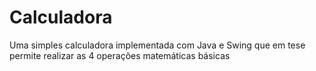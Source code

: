 # Calculadora

Uma simples calculadora implementada com Java e Swing que em tese permite realizar as 4 operações matemáticas básicas
